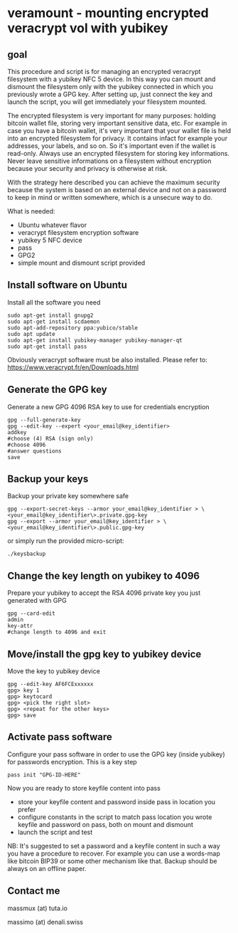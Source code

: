 # veramount - mounting encrypted veracrypt vol with yubikey

## goal

This procedure and script is for managing an encrypted veracrypt filesystem with a yubikey NFC 5 device. In this way you can mount and dismount the filesystem only with the yubikey connected in which you previously wrote a GPG key. After setting up, just connect the key and launch the script, you will get immediately your filesystem mounted.

 The encrypted filesystem is very important for many purposes: holding bitcoin wallet file, storing very important sensitive data, etc. For example in case you have a bitcoin wallet, it's very important that your wallet file is held into an encrypted filesystem for privacy. It contains infact for example your addresses, your labels, and so on. So it's important even if the wallet is read-only. Always use an encrypted filesystem for storing key informations. Never leave sensitive informations on a filesystem without encryption because your security and privacy is otherwise at risk. 

 With the strategy here described you can achieve the maximum security because the system is based on an external device and not on a password to keep in mind or written somewhere, which is a unsecure way to do.

 What is needed:

 - Ubuntu whatever flavor
 - veracrypt filesystem encryption software
 - yubikey 5 NFC device
 - pass
 - GPG2
 - simple mount and dismount script provided

## Install software on Ubuntu

 Install all the software you need

```console
sudo apt-get install gnupg2
sudo apt-get install scdaemon
sudo apt-add-repository ppa:yubico/stable
sudo apt update
sudo apt-get install yubikey-manager yubikey-manager-qt
sudo apt-get install pass
```

 Obviously veracrypt software must be also installed. Please refer to: https://www.veracrypt.fr/en/Downloads.html

## Generate the GPG key

 Generate a new GPG 4096 RSA key to use for credentials encryption

```console
gpg --full-generate-key
gpg --edit-key --expert <your_email@key_identifier>
addkey
#choose (4) RSA (sign only)
#choose 4096
#answer questions
save
```

## Backup your keys

 Backup your private key somewhere safe

```console
gpg --export-secret-keys --armor your_email@key_identifier > \<your_email@key_identifier\>.private.gpg-key
gpg --export --armor your_email@key_identifier > \<your_email@key_identifier\>.public.gpg-key
```
 or simply run the provided micro-script:

```console
./keysbackup
```

## Change the key length on yubikey to 4096

 Prepare your yubikey to accept the RSA 4096 private key you just generated with GPG

```console
gpg --card-edit 
admin
key-attr
#change length to 4096 and exit
```

## Move/install the gpg key to yubikey device

 Move the key to yubikey device

```console
gpg --edit-key AF6FCExxxxxx
gpg> key 1
gpg> keytocard
gpg> <pick the right slot>
gpg> <repeat for the other keys>
gpg> save
```

## Activate pass software

 Configure your pass software in order to use the GPG key (inside yubikey) for passwords encryption. This is a key step

```console
pass init "GPG-ID-HERE"
```

 Now you are ready to store keyfile content into pass

 - store your keyfile content and password inside pass in location you prefer
 - configure constants in the script to match pass location you wrote keyfile and password on pass, both on mount and dismount
 - launch the script and test


 NB: It's suggested to set a password and a keyfile content in such a way you have a procedure to recover. For example you can use a words-map like bitcoin BIP39 or some other mechanism like that. Backup should be always on an offline paper.


## Contact me

 massmux (at) tuta.io

 massimo (at) denali.swiss

